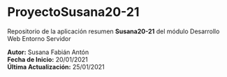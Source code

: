 # ProyectoSusana20-21
Repositorio de la aplicación resumen <strong>Susana20-21</strong>
del módulo Desarrollo Web Entorno Servidor

<strong>Autor:</strong> Susana Fabián Antón<br>
<strong>Fecha de Inicio:</strong>  20/01/2021<br>
<strong>Última Actualización:</strong>  25/01/2021
